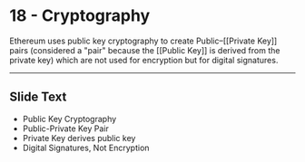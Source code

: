 # 18 - Cryptography

Ethereum uses public key cryptography to create Public–[[Private Key]] pairs (considered a "pair" because the [[Public Key]] is derived from the private key) which are not used for encryption but for digital signatures.

---
## Slide Text
- Public Key Cryptography
- Public-Private Key Pair
- Private Key derives public key
- Digital Signatures, Not Encryption